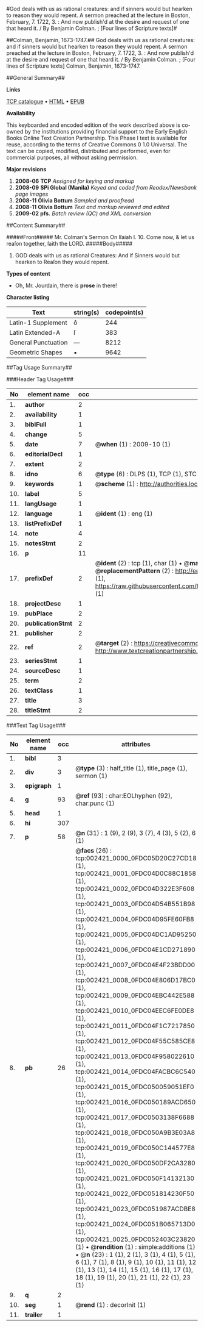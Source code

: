 #God deals with us as rational creatures: and if sinners would but hearken to reason they would repent. A sermon preached at the lecture in Boston, February, 7. 1722, 3. : And now publish'd at the desire and request of one that heard it. / By Benjamin Colman. ; [Four lines of Scripture texts]#

##Colman, Benjamin, 1673-1747.##
God deals with us as rational creatures: and if sinners would but hearken to reason they would repent. A sermon preached at the lecture in Boston, February, 7. 1722, 3. : And now publish'd at the desire and request of one that heard it. / By Benjamin Colman. ; [Four lines of Scripture texts]
Colman, Benjamin, 1673-1747.

##General Summary##

**Links**

[TCP catalogue](http://www.ota.ox.ac.uk/tcp/)  • 
[HTML](http://tei.it.ox.ac.uk/tcp/Texts-HTML/free/N02/N02037.html)  • 
[EPUB](http://tei.it.ox.ac.uk/tcp/Texts-EPUB/free/N02/N02037.epub)

**Availability**

This keyboarded and encoded edition of the
	       work described above is co-owned by the institutions
	       providing financial support to the Early English Books
	       Online Text Creation Partnership. This Phase I text is
	       available for reuse, according to the terms of Creative
	       Commons 0 1.0 Universal. The text can be copied,
	       modified, distributed and performed, even for
	       commercial purposes, all without asking permission.

**Major revisions**

1. __2008-06__ __TCP__ *Assigned for keying and markup*
1. __2008-09__ __SPi Global (Manila)__ *Keyed and coded from Readex/Newsbank page images*
1. __2008-11__ __Olivia Bottum__ *Sampled and proofread*
1. __2008-11__ __Olivia Bottum__ *Text and markup reviewed and edited*
1. __2009-02__ __pfs.__ *Batch review (QC) and XML conversion*

##Content Summary##

#####Front#####
Mr. Colman's Sermon On Iſaiah I. 10. Come now, & let us reaſon together, ſaith the LORD.
#####Body#####

1. GOD deals with us as rational Creatures: And if Sinners would but hearken to Reaſon they would repent.

**Types of content**

  * Oh, Mr. Jourdain, there is **prose** in there!

**Character listing**


|Text|string(s)|codepoint(s)|
|---|---|---|
|Latin-1 Supplement|ô|244|
|Latin Extended-A|ſ|383|
|General Punctuation|—|8212|
|Geometric Shapes|▪|9642|

##Tag Usage Summary##

###Header Tag Usage###

|No|element name|occ|attributes|
|---|---|---|---|
|1.|__author__|2||
|2.|__availability__|1||
|3.|__biblFull__|1||
|4.|__change__|5||
|5.|__date__|7| @__when__ (1) : 2009-10 (1)|
|6.|__editorialDecl__|1||
|7.|__extent__|2||
|8.|__idno__|6| @__type__ (6) : DLPS (1), TCP (1), STC (1), NOTIS (1), IMAGE-SET (1), EVANS-CITATION (1)|
|9.|__keywords__|1| @__scheme__ (1) : http://authorities.loc.gov/ (1)|
|10.|__label__|5||
|11.|__langUsage__|1||
|12.|__language__|1| @__ident__ (1) : eng (1)|
|13.|__listPrefixDef__|1||
|14.|__note__|4||
|15.|__notesStmt__|2||
|16.|__p__|11||
|17.|__prefixDef__|2| @__ident__ (2) : tcp (1), char (1)  •  @__matchPattern__ (2) : ([0-9\-]+):([0-9IVX]+) (1), (.+) (1)  •  @__replacementPattern__ (2) : http://eebo.chadwyck.com/downloadtiff?vid=$1&page=$2 (1), https://raw.githubusercontent.com/textcreationpartnership/Texts/master/tcpchars.xml#$1 (1)|
|18.|__projectDesc__|1||
|19.|__pubPlace__|2||
|20.|__publicationStmt__|2||
|21.|__publisher__|2||
|22.|__ref__|2| @__target__ (2) : https://creativecommons.org/publicdomain/zero/1.0/ (1), http://www.textcreationpartnership.org/docs/. (1)|
|23.|__seriesStmt__|1||
|24.|__sourceDesc__|1||
|25.|__term__|2||
|26.|__textClass__|1||
|27.|__title__|3||
|28.|__titleStmt__|2||


###Text Tag Usage###

|No|element name|occ|attributes|
|---|---|---|---|
|1.|__bibl__|3||
|2.|__div__|3| @__type__ (3) : half_title (1), title_page (1), sermon (1)|
|3.|__epigraph__|1||
|4.|__g__|93| @__ref__ (93) : char:EOLhyphen (92), char:punc (1)|
|5.|__head__|1||
|6.|__hi__|307||
|7.|__p__|58| @__n__ (31) : 1 (9), 2 (9), 3 (7), 4 (3), 5 (2), 6 (1)|
|8.|__pb__|26| @__facs__ (26) : tcp:002421_0000_0FDC05D20C27CD18 (1), tcp:002421_0001_0FDC04D0C88C1858 (1), tcp:002421_0002_0FDC04D322E3F608 (1), tcp:002421_0003_0FDC04D54B551B98 (1), tcp:002421_0004_0FDC04D95FE60FB8 (1), tcp:002421_0005_0FDC04DC1AD95250 (1), tcp:002421_0006_0FDC04E1CD271890 (1), tcp:002421_0007_0FDC04E4F23BDD00 (1), tcp:002421_0008_0FDC04E806D17BC0 (1), tcp:002421_0009_0FDC04EBC442E588 (1), tcp:002421_0010_0FDC04EEC6FE0DE8 (1), tcp:002421_0011_0FDC04F1C7217850 (1), tcp:002421_0012_0FDC04F55C585CE8 (1), tcp:002421_0013_0FDC04F958022610 (1), tcp:002421_0014_0FDC04FACBC6C540 (1), tcp:002421_0015_0FDC050059051EF0 (1), tcp:002421_0016_0FDC050189ACD650 (1), tcp:002421_0017_0FDC0503138F6688 (1), tcp:002421_0018_0FDC050A9B3E03A8 (1), tcp:002421_0019_0FDC050C144577E8 (1), tcp:002421_0020_0FDC050DF2CA3280 (1), tcp:002421_0021_0FDC050F14132130 (1), tcp:002421_0022_0FDC051814230F50 (1), tcp:002421_0023_0FDC051987ACDBE8 (1), tcp:002421_0024_0FDC051B065713D0 (1), tcp:002421_0025_0FDC052403C23820 (1)  •  @__rendition__ (1) : simple:additions (1)  •  @__n__ (23) : 1 (1), 2 (1), 3 (1), 4 (1), 5 (1), 6 (1), 7 (1), 8 (1), 9 (1), 10 (1), 11 (1), 12 (1), 13 (1), 14 (1), 15 (1), 16 (1), 17 (1), 18 (1), 19 (1), 20 (1), 21 (1), 22 (1), 23 (1)|
|9.|__q__|2||
|10.|__seg__|1| @__rend__ (1) : decorInit (1)|
|11.|__trailer__|1||
